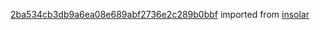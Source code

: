 [2ba534cb3db9a6ea08e689abf2736e2c289b0bbf](https://github.com/insolar/insolar/commit/2ba534cb3db9a6ea08e689abf2736e2c289b0bbf) imported from [insolar](https://github.com/insolar/insolar)
